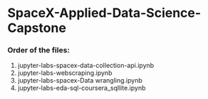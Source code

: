 # SpaceX-Applied-Data-Science-Capstone
### Order of the files:
1. jupyter-labs-spacex-data-collection-api.ipynb
2. jupyter-labs-webscraping.ipynb
3. jupyter-labs-spacex-Data wrangling.ipynb
4. jupyter-labs-eda-sql-coursera_sqllite.ipynb
